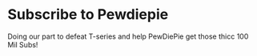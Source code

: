 # Subscribe to Pewdiepie
Doing our part to defeat T-series and help PewDiePie get those thicc 100 Mil Subs!
